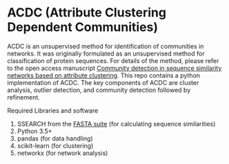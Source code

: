 # ACDC (Attribute Clustering Dependent Communities)

ACDC is an unsupervised method for identification of communities in networks. It was originally formulated as an unsupervised method for classification of protein sequences. For details of the method, please refer to the open access manuscript [Community detection in sequence similarity networks based on attribute clustering](https://journals.plos.org/plosone/article?id=10.1371/journal.pone.0178650). This repo contains a python implementation of ACDC. The key components of ACDC are cluster analysis, outlier detection, and community detection followed by refinement.

Required Libraries and software
1. SSEARCH from the [FASTA suite](https://github.com/wrpearson/fasta36) (for calculating sequence similarities)
2. Python 3.5+
3. pandas (for data handling)
4. scikit-learn (for clustering)
5. networkx (for network analysis)

